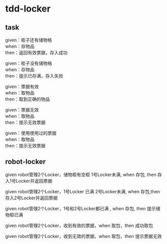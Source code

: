 # tdd-locker
## task

given：柜子还有储物格  
when：存物品  
then：返回有效票据，存入成功  

given：柜子没有储物格  
when：存物品  
then：提示已存满，存入失败  

given：票据有效  
when：取物品  
then：取到正确的物品  

given：票据无效  
when：取物品  
then：提示无效票据  

given：使用使用过的票据  
when：取物品  
then：提示无效票据  

## robot-locker
given robot管理2个Locker，储物柜有空柜 1号Locker未满, when 存包, then 存入1号Locker并返回票据

given robot管理2个Locker，1号Locker 已满 2号Locker未满, when 存包,then 存入2号Locker并返回票据

given robot管理2个Locker，1号和2号Locker都已满 , when 存包, then 提示储物柜已满

given robot管理2个Locker，收到有效的票据，when 取包，then 成功取包

given robot管理2个Locker，收到无效的票据，when 取包，then 提示票据无效


